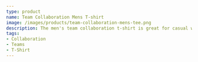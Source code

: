 ```yaml
---
type: product
name: Team Collaboration Mens T-shirt
image: /images/products/team-collaboration-mens-tee.png
description: The men's team collaboration t-shirt is great for casual wear while showing your support of working together.
tags:
- Collaboration
- Teams
- T-Shirt
---
```

